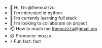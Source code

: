 - 👋 Hi, I’m @themuzzzu
- 👀 I’m interested in python
- 🌱 I’m currently learning full stack
- 💞️ I’m looking to collaborate on project
- 📫 How to reach me themuzzzu@gmail.om
- 😄 Pronouns: muzzu
- ⚡ Fun fact: fact

<!---
themuzzzu/themuzzzu is a ✨ special ✨ repository because its `README.md` (this file) appears on your GitHub profile.
You can click the Preview link to take a look at your changes.
--->
